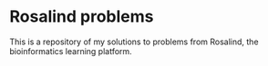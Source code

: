 # Rosalind problems

This is a repository of my solutions to problems from Rosalind, the bioinformatics learning platform. 
